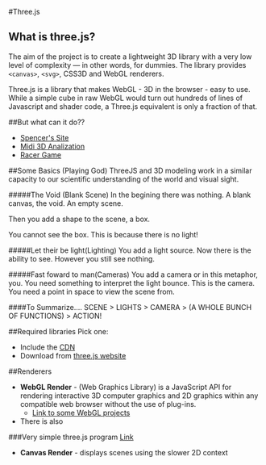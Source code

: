 #Three.js

## What is three.js?

The aim of the project is to create a lightweight 3D library with a very low level of complexity — in other words, for dummies. The library provides `<canvas>`, `<svg>`, CSS3D and WebGL renderers.

Three.js is a library that makes WebGL - 3D in the browser - easy to use. While a simple cube in raw WebGL would turn out hundreds of lines of Javascript and shader code, a Three.js equivalent is only a fraction of that.

##But what can it do??
* [Spencer's Site](http://www.oxideous.com/)
* [Midi 3D Analization](http://www.georgeandjonathan.com/#2)
* [Racer Game](http://hexgl.bkcore.com/)


##Some Basics (Playing God)
ThreeJS and 3D modeling work in a similar capacity to our scientific understanding of the world and visual sight.

#####The Void (Blank Scene)
In the begining there was nothing.  A blank canvas, the void. An empty scene.

Then you add a shape to the scene, a box.

You cannot see the box.  This is because there is no light!

#####Let their be light(Lighting)
You add a light source.  Now there is the ability to see.  However you still see nothing.

#####Fast foward to man(Cameras)
You add a camera or in this metaphor, you.  You need something to interpret the light bounce.  This is the camera. You need a point in space to view the scene from.

####To Summarize....
SCENE > LIGHTS > CAMERA > (A WHOLE BUNCH OF FUNCTIONS) > ACTION!
	


##Required libraries
Pick one:

*	Include the [CDN](http://cdnjs.com/libraries/three.js/)
*	Download from [three.js website](http://threejs.org/)

##Renderers
* **WebGL Render** - (Web Graphics Library) is a JavaScript API for rendering interactive 3D computer graphics and 2D graphics within any compatible web browser without the use of plug-ins.
	* [Link to some WebGL projects](https://www.chromeexperiments.com/webgl?page=1&sort=newest)
* There is also 
	
###Very simple three.js program
[Link](http://jsfiddle.net/f17Lz5ux/)
  
* **Canvas Render** - displays scenes using the slower 2D context





		
